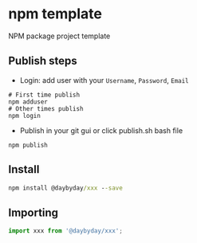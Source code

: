 # npm template
NPM package project template

## Publish steps

- Login: add user with your `Username`, `Password`, `Email`

```shell script
# First time publish
npm adduser
# Other times publish
npm login
```

- Publish in your git gui or click publish.sh bash file
```shell script
npm publish
```

## Install
```cmd
npm install @daybyday/xxx --save
```

## Importing
```jsx
import xxx from '@daybyday/xxx';
```
